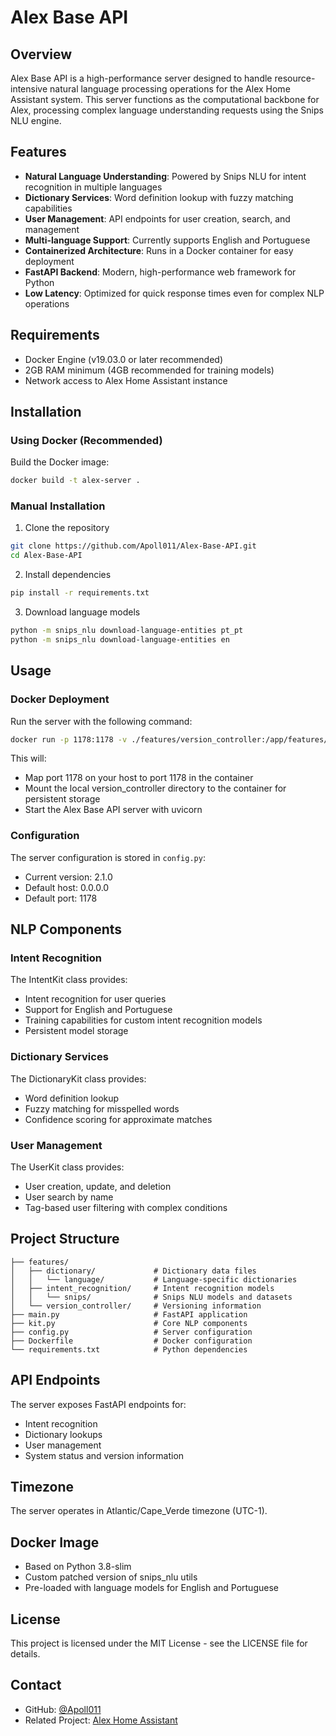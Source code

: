 # Alex Base API

## Overview
Alex Base API is a high-performance server designed to handle resource-intensive natural language processing operations for the Alex Home Assistant system. This server functions as the computational backbone for Alex, processing complex language understanding requests using the Snips NLU engine.

## Features
- **Natural Language Understanding**: Powered by Snips NLU for intent recognition in multiple languages
- **Dictionary Services**: Word definition lookup with fuzzy matching capabilities
- **User Management**: API endpoints for user creation, search, and management
- **Multi-language Support**: Currently supports English and Portuguese
- **Containerized Architecture**: Runs in a Docker container for easy deployment
- **FastAPI Backend**: Modern, high-performance web framework for Python
- **Low Latency**: Optimized for quick response times even for complex NLP operations

## Requirements
- Docker Engine (v19.03.0 or later recommended)
- 2GB RAM minimum (4GB recommended for training models)
- Network access to Alex Home Assistant instance

## Installation

### Using Docker (Recommended)
Build the Docker image:
```bash
docker build -t alex-server .
```

### Manual Installation
1. Clone the repository
```bash
git clone https://github.com/Apoll011/Alex-Base-API.git
cd Alex-Base-API
```

2. Install dependencies
```bash
pip install -r requirements.txt
```

3. Download language models
```bash
python -m snips_nlu download-language-entities pt_pt
python -m snips_nlu download-language-entities en
```

## Usage

### Docker Deployment
Run the server with the following command:
```bash
docker run -p 1178:1178 -v ./features/version_controller:/app/features/version_controller alex-server
```

This will:
- Map port 1178 on your host to port 1178 in the container
- Mount the local version_controller directory to the container for persistent storage
- Start the Alex Base API server with uvicorn

### Configuration
The server configuration is stored in `config.py`:
- Current version: 2.1.0
- Default host: 0.0.0.0
- Default port: 1178

## NLP Components

### Intent Recognition
The IntentKit class provides:
- Intent recognition for user queries
- Support for English and Portuguese
- Training capabilities for custom intent recognition models
- Persistent model storage

### Dictionary Services
The DictionaryKit class provides:
- Word definition lookup
- Fuzzy matching for misspelled words
- Confidence scoring for approximate matches

### User Management
The UserKit class provides:
- User creation, update, and deletion
- User search by name
- Tag-based user filtering with complex conditions

## Project Structure
```
├── features/
│   ├── dictionary/             # Dictionary data files
│   │   └── language/           # Language-specific dictionaries
│   ├── intent_recognition/     # Intent recognition models
│   │   └── snips/              # Snips NLU models and datasets
│   └── version_controller/     # Versioning information
├── main.py                     # FastAPI application
├── kit.py                      # Core NLP components
├── config.py                   # Server configuration
├── Dockerfile                  # Docker configuration
└── requirements.txt            # Python dependencies
```

## API Endpoints
The server exposes FastAPI endpoints for:
- Intent recognition
- Dictionary lookups
- User management
- System status and version information

## Timezone
The server operates in Atlantic/Cape_Verde timezone (UTC-1).

## Docker Image
- Based on Python 3.8-slim
- Custom patched version of snips_nlu utils
- Pre-loaded with language models for English and Portuguese

## License
This project is licensed under the MIT License - see the LICENSE file for details.

## Contact
- GitHub: [@Apoll011](https://github.com/Apoll011)
- Related Project: [Alex Home Assistant](https://github.com/Apoll011/Alex)